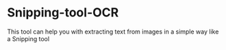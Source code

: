 # Snipping-tool-OCR
This tool can help you with extracting text from images in a simple way like a Snipping tool

